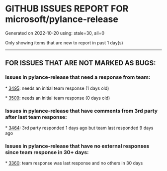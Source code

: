 
# GITHUB ISSUES REPORT FOR microsoft/pylance-release


Generated on 2022-10-20 using: stale=30, all=0


Only showing items that are new to report in past 1 day(s)


---

## FOR ISSUES THAT ARE NOT MARKED AS BUGS:


### Issues in pylance-release that need a response from team:


\* [3495](https://github.com/microsoft/pylance-release/issues/3495 "There is no code completion for the gmpy2 library"): needs an initial team response (1 days old)

\* [3509](https://github.com/microsoft/pylance-release/issues/3509 "Python code prompt in vscode with docstring"): needs an initial team response (0 days old)

### Issues in pylance-release that have comments from 3rd party after last team response:


\* [3464](https://github.com/microsoft/pylance-release/issues/3464 "vscode thinks from tkinter import * is an error "): 3rd party responded 1 days ago but team last responded 9 days ago

### Issues in pylance-release that have no external responses since team response in 30+ days:


\* [3360](https://github.com/microsoft/pylance-release/issues/3360 "pyattck could not be resolved"): team response was last response and no others in 30 days
